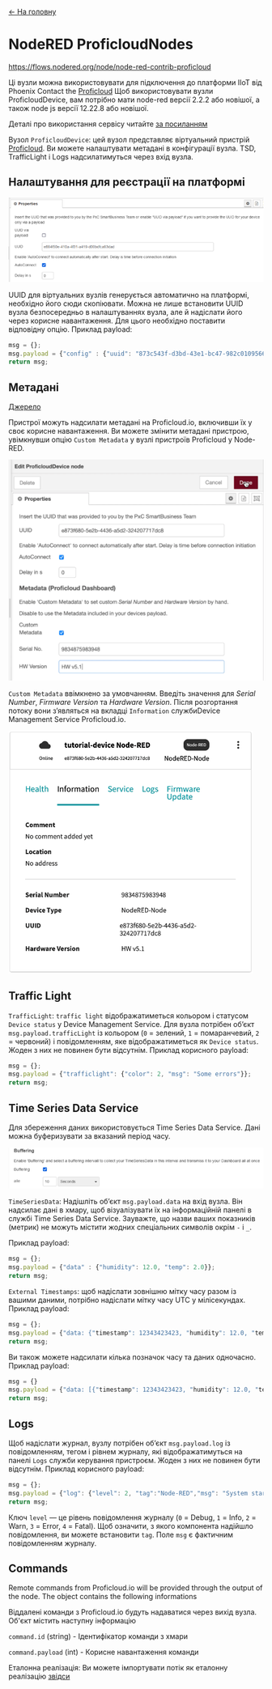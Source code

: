 [<- На головну](../)

# NodeRED ProficloudNodes

https://flows.nodered.org/node/node-red-contrib-proficloud

Ці вузли можна використовувати для підключення до платформи IIoT від Phoenix Contact the [Proficloud](https://proficloud.io) Щоб використовувати вузли ProficloudDevice, вам потрібно мати node-red версії 2.2.2 або новішої, а також node js версії 12.22.8 або новішої.

Деталі про використання сервісу читайте [за посиланням](https://pupenasan.github.io/plcnext/service_components/proficloud/)

Вузол `ProficloudDevice`: цей вузол представляє віртуальний пристрій [Proficloud](https://proficloud.io). Ви можете налаштувати метадані в конфігурації вузла. TSD, TrafficLight і Logs надсилатимуться через вхід вузла. 

## Налаштування для реєстрації на платформі

![image-20221012003615080](media/image-20221012003615080.png)

UUID для віртуальних вузлів генерується автоматично на платформі, необхідно його сюди скопіювати. Можна не лише встановити UUID вузла безпосередньо в налаштуваннях вузла, але й надіслати його через корисне навантаження. Для цього необхідно поставити відповідну опцію. Приклад payload:

```js
msg = {};
msg.payload = {"config" : {"uuid": "873c543f-d3bd-43e1-bc47-982c0109566f"}};
return msg;
```

## Метадані

[Джерело](https://proficloud.io/courses/get-to-know-node-red-and-proficloud-io/lessons/set-static-metadata/)

Пристрої можуть надсилати метадані на Proficloud.io, включивши їх у своє корисне навантаження. Ви можете змінити метадані пристрою, увімкнувши опцію `Custom Metadata` у вузлі пристроїв Proficloud у Node-RED. 

![image-20221012013353755](media/image-20221012013353755.png)

`Custom Metadata` ввімкнено за умовчанням. Введіть значення для *Serial Number*, *Firmware Version* та *Hardware Version*. Після розгортання потоку вони з’являться на вкладці `Information` службиDevice Management Service Proficloud.io.

![image-20221012013413633](media/image-20221012013413633.png)

## Traffic Light

`TrafficLight`:  `traffic light` відображатиметься кольором і статусом `Device status` у Device Management Service. Для вузла потрібен об’єкт `msg.payload.trafficLight` із кольором (`0` = зелений, `1` = помаранчевий, `2` = червоний) і повідомленням, яке відображатиметься як `Device status`. Жоден з них не повинен бути відсутнім. Приклад корисного payload:

```js
msg = {};
msg.payload = {"trafficlight": {"color": 2, "msg": "Some errors"}};
return msg;
```

## Time Series Data Service

Для збереження даних використовується Time Series Data Service. Дані можна буферизувати за вказаний період часу.

![image-20221012003650027](media/image-20221012003650027.png)

`TimeSeriesData`: Надішліть об’єкт `msg.payload.data` на вхід вузла. Він надсилає дані в хмару, щоб візуалізувати їх на інформаційній панелі в службі Time Series Data  Service. Зауважте, що назви ваших показників (метрик) не можуть містити жодних спеціальних символів окрім `-` і `_`.

Приклад payload:

```js
msg = {};
msg.payload = {"data" : {"humidity": 12.0, "temp": 2.0}};
return msg;
```

`External Timestamps`: щоб надіслати зовнішню мітку часу разом із вашими даними, потрібно надіслати мітку часу UTC у мілісекундах. Приклад payload:

```js
msg = {};
msg.payload = {"data: {"timestamp": 12343423423, "humidity": 12.0, "temp": 2.0}};
return msg;
```

Ви також можете надсилати кілька позначок часу та даних одночасно. Приклад payload:

```js
msg = {}
msg.payload = {"data: [{"timestamp": 12343423423, "humidity": 12.0, "temp": 2.0}, {"timestamp": 12343423425, "humidity": 13.0, "temp": 21.0}]};
return msg;
```

## Logs

Щоб надіслати журнал, вузлу потрібен об’єкт `msg.payload.log` із повідомленням, тегом і рівнем журналу, які відображатимуться на панелі `Logs` служби керування пристроєм. Жоден з них не повинен бути відсутнім. Приклад корисного payload:

```js
msg = {};
msg.payload = {"log": {"level": 2, "tag":"Node-RED","msg": "System started"}};
return msg;
```

Ключ `level` — це рівень повідомлення журналу (`0` = Debug, `1` = Info, `2` = Warn, `3` = Error, `4` = Fatal). Щоб означити, з якого компонента надійшло повідомлення, ви можете встановити `tag`. Поле `msg` є фактичним повідомленням журналу.

## Commands

Remote commands from  Proficloud.io will be provided through the output of the node. The  object contains the following informations

Віддалені команди з Proficloud.io будуть надаватися через вихід вузла. Об'єкт містить наступну інформацію    

`command.id` (string) - Ідентифікатор команди з хмари

`command.payload` (int) - Корисне навантаження команди  



Еталонна реалізація: Ви можете імпортувати потік як еталонну реалізацію [звідси](https://flows.nodered.org/node/node-red-contrib-proficloud) 
